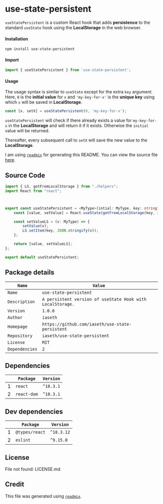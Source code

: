 
# use-state-persistent
`useStatePersistent` is a custom React hook that
adds **persistence** to the standard `useState` hook
using the **LocalStorage** in the web browser.

#### Installation

```
npm install use-state-persistent
```

#### Import

```ts
import { useStatePersistent } from 'use-state-persistent';
```

#### Usage
The usage syntax is similar to `useState` except for the extra `key` argument.
Here, `0` is the **initial value** for `x` and `'my-key-for-x'` is the
**unique key** using which `x` will be saved in **LocalStorage**.

```ts
const [x, setX] = useStatePersistent(0, 'my-key-for-x');
```

`useStatePersistent` will check if there already exists a value for
`my-key-for-x` in the **LocalStorage** and will return it if it exists.
Otherwise the `initial` value will be returned.

Thereafter, every subsequent call to `setX` will save the new value to the **LocalStorage**.


I am using [`readmix`](https://github.com/iaseth/readmix) for generating this README.
You can view the source file [here](https://github.com/iaseth/use-state-persistent/blob/master/README.md.rx).


## Source Code
```ts
import { LS, getFromLocalStorage } from "./helpers";
import React from "react";



export const useStatePersistent = <MyType>(intial: MyType, key: string): [MyType, (v: MyType) => void] => {
	const [value, setValue] = React.useState(getFromLocalStorage(key, intial));

	const setValueLS = (v: MyType) => {
		setValue(v);
		LS.setItem(key, JSON.stringify(v));
	};

	return [value, setValueLS];
};

export default useStatePersistent;

```


## Package details
| `Name`         | `Value`                                                    |
| -------------- | ---------------------------------------------------------- |
| `Name`         | `use-state-persistent`                                     |
| `Description`  | `A persistent version of useState Hook with LocalStorage.` |
| `Version`      | `1.0.0`                                                    |
| `Author`       | `iaseth`                                                   |
| `Homepage`     | `https://github.com/iaseth/use-state-persistent`           |
| `Repository`   | `iaseth/use-state-persistent`                              |
| `License`      | `MIT`                                                      |
| `Dependencies` | `2`                                                        |



## Dependencies
|     | `Package`   | `Version`   |
| --- | ----------- | ----------- |
| 1   | `react`     | `^18.3.1`   |
| 2   | `react-dom` | `^18.3.1`   |



## Dev dependencies
|     | `Package`      | `Version`   |
| --- | -------------- | ----------- |
| 1   | `@types/react` | `^18.3.12`  |
| 2   | `eslint`       | `^9.15.0`   |



## License
File not found: LICENSE.md



## Credit

This file was generated using [`readmix`](https://github.com/iaseth/readmix).


